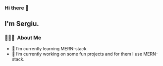 ### Hi there 👋

<!--
**OneS18/OneS18** is a ✨ _special_ ✨ repository because its `README.md` (this file) appears on your GitHub profile.

Here are some ideas to get you started:

- 🔭 I’m currently working on ...
- 🌱 I’m currently learning ...
- 👯 I’m looking to collaborate on ...
- 🤔 I’m looking for help with ...
- 💬 Ask me about ...
- 📫 How to reach me: ...
- 😄 Pronouns: ...
- ⚡ Fun fact: ...
-->



<h2> I'm Sergiu.</h2>

<h3> 👨🏻‍💻 &nbsp;About Me </h3>

- 🌱 I’m currently learning MERN-stack.
- 🔭 I’m currently working on some fun projects and for them I use MERN-stack.



